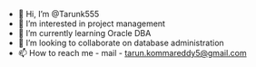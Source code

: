 - 👋 Hi, I’m @Tarunk555
- 👀 I’m interested in project management
- 🌱 I’m currently learning Oracle DBA
- 💞️ I’m looking to collaborate on database administration
- 📫 How to reach me - mail - tarun.kommareddy5@gmail.com

<!---
Tarunk555/Tarunk555 is a ✨ special ✨ repository because its `README.md` (this file) appears on your GitHub profile.
You can click the Preview link to take a look at your changes.
--->
